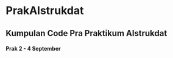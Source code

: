# PrakAlstrukdat

<h2> Kumpulan Code Pra Praktikum Alstrukdat </h2>
<h4> Prak 2 - 4 September </h4> 